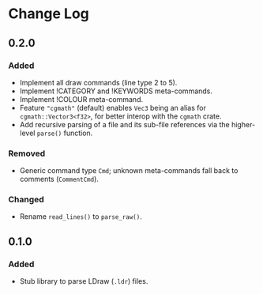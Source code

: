 # Change Log

## 0.2.0

### Added

- Implement all draw commands (line type 2 to 5).
- Implement !CATEGORY and !KEYWORDS meta-commands.
- Implement !COLOUR meta-command.
- Feature `"cgmath"` (default) enables `Vec3` being an alias for `cgmath::Vector3<f32>`, for better interop with the `cgmath` crate.
- Add recursive parsing of a file and its sub-file references via the higher-level `parse()` function.

### Removed

- Generic command type `Cmd`; unknown meta-commands fall back to comments (`CommentCmd`).

### Changed

- Rename `read_lines()` to `parse_raw()`.

## 0.1.0

### Added

- Stub library to parse LDraw (`.ldr`) files.
